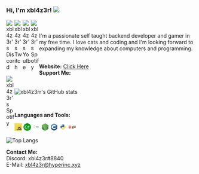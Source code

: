 ### Hi, I'm xbl4z3r! <img src="https://media.giphy.com/media/hvRJCLFzcasrR4ia7z/giphy.gif" width="25px">

<a href="https://discord.gg/yaDnEVBQpz">
  <img align="left" alt="xbl4z3r's Discord" width="22px" src="https://raw.githubusercontent.com/peterthehan/peterthehan/master/assets/discord.svg" />
</a>
<a href="https://twitch.tv/xbl4z3r">
  <img align="left" alt="xbl4z3r's Twitch" width="22px" src="https://raw.githubusercontent.com/peterthehan/peterthehan/master/assets/twitch.svg" />
</a>
<a href="https://youtube.com/xbl4z3r">
  <img align="left" alt="xbl4z3r's Youtbe" width="22px" src="https://raw.githubusercontent.com/peterthehan/peterthehan/master/assets/youtube.svg" />
</a>
<a href="https://open.spotify.com/user/21mjllc64tsfmcqee5zdvzooi">
  <img align="left" alt="xbl4z3r's Spotify" width="22px" src="https://raw.githubusercontent.com/peterthehan/peterthehan/master/assets/spotify.svg" />
</a>
<br />

<br />
I'm a passionate self taught backend developer and gamer in my free time. I love cats and coding and I'm looking forward to expanding my knowledge about computers and programming.<br />

<br />

**Website:** [Click Here](https://hyperinc.xyz)<br/>
**Support Me:** <br/>
<a href="https://paypal.me/xbl4z3r">
  <img align="left" alt="xbl4z3r's Spotify" width="22px" src="https://raw.githubusercontent.com/peterthehan/peterthehan/master/assets/paypal.svg" />
</a> <br/> <br/>
![xbl4z3rr's GitHub stats](https://github-readme-stats.vercel.app/api?username=xbl4z3rr&show_icons=true&theme=dark)

<br/>

**Languages and Tools:**  

<code><img height="20" src="https://raw.githubusercontent.com/github/explore/80688e429a7d4ef2fca1e82350fe8e3517d3494d/topics/javascript/javascript.png"></code>
<code><img height="20" src="https://raw.githubusercontent.com/github/explore/80688e429a7d4ef2fca1e82350fe8e3517d3494d/topics/csharp/csharp.png"></code>
<code><img height="20" src="https://raw.githubusercontent.com/github/explore/80688e429a7d4ef2fca1e82350fe8e3517d3494d/topics/java/java.png"></code>
<code><img height="20" src="https://raw.githubusercontent.com/github/explore/80688e429a7d4ef2fca1e82350fe8e3517d3494d/topics/nodejs/nodejs.png"></code>
<code><img height="20" src="https://raw.githubusercontent.com/github/explore/80688e429a7d4ef2fca1e82350fe8e3517d3494d/topics/cpp/cpp.png"></code>
<code><img height="20" src="https://raw.githubusercontent.com/github/explore/80688e429a7d4ef2fca1e82350fe8e3517d3494d/topics/python/python.png"></code>
<code><img height="20" src="https://raw.githubusercontent.com/github/explore/80688e429a7d4ef2fca1e82350fe8e3517d3494d/topics/git/git.png"></code>

![Top Langs](https://github-readme-stats.vercel.app/api/top-langs/?username=xbl4z3rr&theme=dark)
<br/>

**Contact Me:**<br/>
Discord: xbl4z3r#8840<br/>
E-Mail: xbl4z3r@hyperinc.xyz
